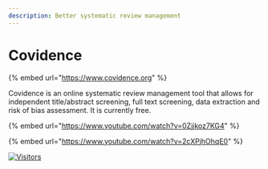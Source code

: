 ```yaml
---
description: Better systematic review management
---
```


# Covidence

{% embed url="https://www.covidence.org" %}

Covidence is an online systematic review management tool that allows for independent title/abstract screening, full text screening, data extraction and risk of bias assessment. It is currently free.

{% embed url="https://www.youtube.com/watch?v=0Zjjkoz7KG4" %}

{% embed url="https://www.youtube.com/watch?v=2cXPjhOhqE0" %}

[![Visitors](https://api.visitorbadge.io/api/visitors?path=https%3A%2F%2Fgithub.com%2Fdrshahizan\&labelColor=%23697689\&countColor=%23555555\&style=plastic)](https://visitorbadge.io/status?path=https%3A%2F%2Fgithub.com%2Fdrshahizan)
